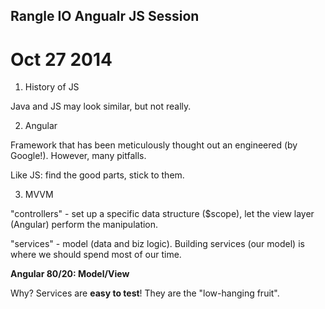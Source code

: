 ## Rangle IO Angualr JS Session

# Oct 27 2014

1.  History of JS

Java and JS may look similar, but not really.

2.  Angular 

Framework that has been meticulously thought out an engineered (by Google!).  However, many pitfalls.

Like JS: find the good parts, stick to them. 

3.  MVVM

"controllers" - set up a specific data structure ($scope), let the view layer (Angular) perform the manipulation. 

"services" - model (data and biz logic).  Building services (our model) is where we should spend most of our time. 

**Angular 80/20: Model/View**

Why? Services are **easy to test**!  They are the "low-hanging fruit".


